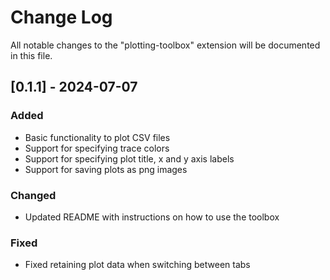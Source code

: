 # Change Log

All notable changes to the "plotting-toolbox" extension will be documented in this file.

## [0.1.1] - 2024-07-07

### Added

-   Basic functionality to plot CSV files
-   Support for specifying trace colors
-   Support for specifying plot title, x and y axis labels
-   Support for saving plots as png images

### Changed

-   Updated README with instructions on how to use the toolbox

### Fixed

-   Fixed retaining plot data when switching between tabs
